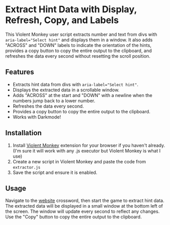 # Extract Hint Data with Display, Refresh, Copy, and Labels

This Violent Monkey user script extracts number and text from divs with `aria-label="Select hint"` and displays them in a window. It also adds "ACROSS" and "DOWN" labels to indicate the orientation of the hints, provides a copy button to copy the entire output to the clipboard, and refreshes the data every second without resetting the scroll position.

## Features

- Extracts hint data from divs with `aria-label="Select hint"`.
- Displays the extracted data in a scrollable window.
- Adds "ACROSS" at the start and "DOWN" with a newline when the numbers jump back to a lower number.
- Refreshes the data every second.
- Provides a copy button to copy the entire output to the clipboard.
- Works with Darkmode!

## Installation

1. Install [Violent Monkey](https://violentmonkey.github.io/) extension for your browser if you haven't already. (I'm sure it will work with any .js executor but Violent Monkey is what I use)
2. Create a new script in Violent Monkey and paste the code from `extractor.js`
3. Save the script and ensure it is enabled.

## Usage

Navigate to the [website](https://puzzles.usatoday.com/) crossword, then start the game to extract hint data.
The extracted data will be displayed in a small window at the bottom left of the screen.
The window will update every second to reflect any changes.
Use the "Copy" button to copy the entire output to the clipboard.
